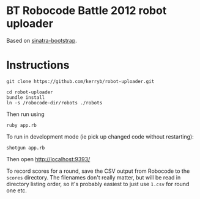 BT Robocode Battle 2012 robot uploader
====

Based on [sinatra-bootstrap](https://github.com/pokle/sinatra-bootstrap).

Instructions
===

    git clone https://github.com/kerryb/robot-uploader.git

    cd robot-uploader
    bundle install
    ln -s /robocode-dir/robots ./robots

Then run using

    ruby app.rb

To run in development mode (ie pick up changed code without restarting):

    shotgun app.rb

Then open [http://localhost:9393/](http://localhost:9393/)

To record scores for a round, save the CSV output from Robocode to the `scores`
directory. The filenames don't really matter, but will be read in directory
listing order, so it's probably easiest to just use `1.csv` for round one etc.
